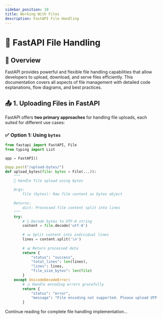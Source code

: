 ```yaml
---
sidebar_position: 10
title: Working With Files
description: FastAPI File Handling
---
```


# 📁 FastAPI File Handling 

## 🚀 Overview

FastAPI provides powerful and flexible file handling capabilities that allow developers to upload, download, and serve files efficiently. This documentation covers all aspects of file management with detailed code explanations, flow diagrams, and best practices.

## 📤 1. Uploading Files in FastAPI

FastAPI offers **two primary approaches** for handling file uploads, each suited for different use cases:

### ✅ **Option 1: Using `bytes`**

```python
from fastapi import FastAPI, File
from typing import List

app = FastAPI()

@app.post("/upload-bytes/")
def upload_bytes(file: bytes = File(...)):
    """
    📝 Handle file upload using bytes
    
    Args:
        file (bytes): Raw file content as bytes object
        
    Returns:
        dict: Processed file content split into lines
    """
    try:
        # 🔄 Decode bytes to UTF-8 string
        content = file.decode('utf-8')
        
        # ✂️ Split content into individual lines
        lines = content.split('\n')
        
        # 📊 Return processed data
        return {
            "status": "success",
            "total_lines": len(lines),
            "lines": lines,
            "file_size_bytes": len(file)
        }
    except UnicodeDecodeError:
        # ⚠️ Handle encoding errors gracefully
        return {
            "status": "error",
            "message": "File encoding not supported. Please upload UTF-8 encoded files."
        }
```

Continue reading for complete file handling implementation...